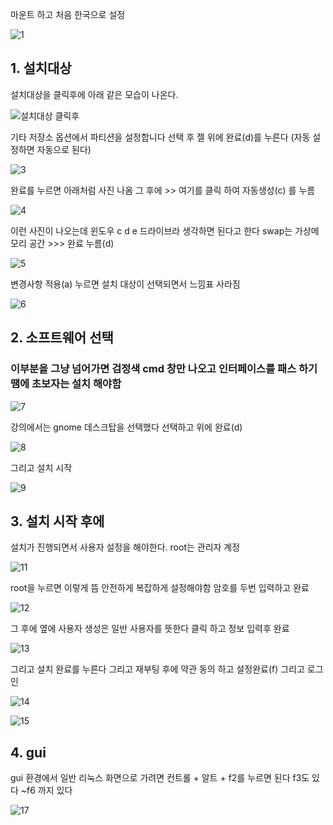 
마운트 하고 처음 한국으로 설정

![1](https://github.com/fxzz/CentOS/assets/3148006/64d02db9-27c3-48e8-8b9c-b0eeb2fbd3fd)


## 1. 설치대상
설치대상을 클릭후에 아래 같은 모습이 나온다.

![설치대상 클릭후](https://github.com/fxzz/CentOS/assets/3148006/29eb9a1d-7077-43bf-9ed6-84e7162eb430)


기타 저장소 옵션에서 파티션을 설정합니다 선택 후 젤 위에 완료(d)를 누른다 (자동 설정하면 자동으로 된다)


![3](https://github.com/fxzz/CentOS/assets/3148006/ecc33895-a5b2-4899-80a8-48258e5dd1b9)


완료를 누르면 아래처럼 사진 나옴 그 후에 >> 여기를 클릭 하여 자동생성(c) 를 누름


![4](https://github.com/fxzz/CentOS/assets/3148006/7633ffa4-dd29-4fa7-8cf3-23bd31f93641)


이런 사진이 나오는데 윈도우 c d e 드라이브라 생각하면 된다고 한다 swap는 가상메모리 공간 >>> 완료 누름(d) 

![5](https://github.com/fxzz/CentOS/assets/3148006/563b0807-b871-49eb-aea3-72be503a4a7b)



변경사항 적용(a) 누르면 설치 대상이 선택되면서 느낌표 사라짐


![6](https://github.com/fxzz/CentOS/assets/3148006/2c3dde3e-9060-4ed6-936d-b522a5612353)


## 2. 소프트웨어 선택 

### 이부분을 그냥 넘어가면 검정색 cmd 창만 나오고 인터페이스를 패스 하기 땜에 초보자는 설치 해야함

![7](https://github.com/fxzz/CentOS/assets/3148006/189fa4f1-8f03-4373-8ccc-64ecbdf16e3b)

강의에서는 gnome 데스크탑을 선택했다 선택하고 위에 완료(d)

![8](https://github.com/fxzz/CentOS/assets/3148006/15557997-d2c2-4d3a-9e8c-f9d0ac8b351c)


그리고 설치 시작

![9](https://github.com/fxzz/CentOS/assets/3148006/247cfe02-76ac-4840-8945-1c899003c428)


## 3. 설치 시작 후에

설치가 진행되면서 사용자 설정을 해야한다.  root는 관리자 계정

![11](https://github.com/fxzz/CentOS/assets/3148006/111da06e-0743-429c-a96d-4f1fac9692f4)


root을 누르면 이렇게 뜸 안전하게 복잡하게 설정해야함 암호를 두번 입력하고 완료

![12](https://github.com/fxzz/CentOS/assets/3148006/d1a26df7-7230-4c0e-8a6e-e6e5e3850099)



그 후에 옆에 사용자 생성은 일반 사용자를 뜻한다 클릭 하고 정보 입력후 완료

![13](https://github.com/fxzz/CentOS/assets/3148006/b97a2f8e-e31d-4f10-8a21-605929648697)



그리고 설치 완료를 누른다 그리고 재부팅 후에 약관 동의 하고 설정완료(f) 그리고 로그인

![14](https://github.com/fxzz/CentOS/assets/3148006/63ac7d79-d901-4d79-a700-a7d07466b5d2)





![15](https://github.com/fxzz/CentOS/assets/3148006/5d51377d-2d2c-4f51-a778-8a531afce137)


## 4. gui

gui 환경에서 일반 리눅스 화면으로 가려면 컨트롤 + 알트 + f2를 누르면 된다 f3도 있다 ~f6 까지 있다

![17](https://github.com/fxzz/CentOS/assets/3148006/653eac3c-739d-4959-8a14-17d466c4c008)

